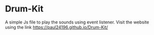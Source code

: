 # Drum-Kit
A simple Js file to play the sounds using event listener.
Visit the website using the link   https://paul24196.github.io/Drum-Kit/

